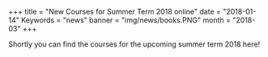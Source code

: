 +++
title = "New Courses for Summer Term 2018 online"
date = "2018-01-14"
Keywords = "news"
banner = "img/news/books.PNG"
month = "2018-03"
+++


<!--more-->
Shortly you can find the courses for the upcoming summer term 2018 here!
